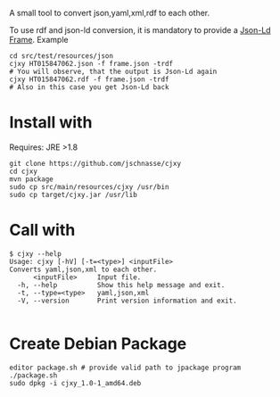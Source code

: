 A small tool to convert json,yaml,xml,rdf to each other.

To use rdf and json-ld conversion, it is mandatory to provide a [Json-Ld Frame](https://w3c.github.io/json-ld-framing/).
Example

```
cd src/test/resources/json
cjxy HT015847062.json -f frame.json -trdf
# You will observe, that the output is Json-Ld again
cjxy HT015847062.rdf -f frame.json -trdf
# Also in this case you get Json-Ld back
```

# Install with

Requires: JRE >1.8

```
git clone https://github.com/jschnasse/cjxy
cd cjxy
mvn package
sudo cp src/main/resources/cjxy /usr/bin
sudo cp target/cjxy.jar /usr/lib
```

# Call with

```
$ cjxy --help
Usage: cjxy [-hV] [-t=<type>] <inputFile>
Converts yaml,json,xml to each other.
      <inputFile>     Input file.
  -h, --help          Show this help message and exit.
  -t, --type=<type>   yaml,json,xml
  -V, --version       Print version information and exit.


```

# Create Debian Package
```
editor package.sh # provide valid path to jpackage program
./package.sh
sudo dpkg -i cjxy_1.0-1_amd64.deb
```
